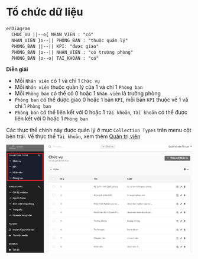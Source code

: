 # Tổ chức dữ liệu

```mermaid
erDiagram
  CHUC_VU ||--o{ NHAN_VIEN : "có"
  NHAN_VIEN }o--|| PHONG_BAN : "thuộc quản lý"
  PHONG_BAN ||--|| KPI: "được giao"
  PHONG_BAN |o--|| NHAN_VIEN : "có trưởng phòng"
  PHONG_BAN |o--o| TAI_KHOAN : "có"
```

**Diễn giải**

- Mỗi `Nhân viên` có 1 và chỉ 1 `Chức vụ`
- Mỗi `Nhân viên` thuộc quản lý của 1 và chỉ 1 `Phòng ban`
- Mỗi `Phòng ban` có thể có 0 hoặc 1 `Nhân viên` là trưởng phòng
- `Phòng ban` có thể được giao 0 hoặc 1 bản `KPI`, mỗi bản `KPI` thuộc về 1 và chỉ 1 `Phòng ban`
- `Phòng ban` có thể liên kết với 0 hoặc 1 `Tài khoản`, `Tài khoản` có thể được liên kết với 0 hoặc 1 `Phòng ban`

Các thực thể chính này được quản lý ở mục `Collection Types` trên menu cột bên trái. Về thực thể `Tài khoản`, xem thêm [Quản trị viên](user-role)

![](assets/images/menu-entities.jpg)